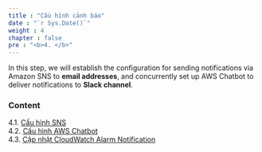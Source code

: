 ```yaml
---
title : "Cấu hình cảnh báo"
date : "`r Sys.Date()`"
weight : 4
chapter : false
pre : "<b>4. </b>"
---
```


In this step, we will establish the configuration for sending notifications via Amazon SNS to **email addresses**, and concurrently set up AWS Chatbot to deliver notifications to **Slack channel**.

### Content

4.1. [Cấu hình SNS](4.1-configure-sns/)\
4.2. [Cấu hình AWS Chatbot](4.2-configure-aws-chatbot/)\
4.3. [Cập nhật CloudWatch Alarm Notification](4.3-update-cw-alarm/)
